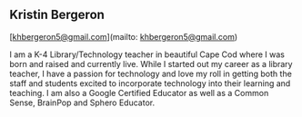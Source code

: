 ## Kristin Bergeron

[khbergeron5@gmail.com](mailto: khbergeron5@gmail.com)

I am a K-4 Library/Technology teacher in beautiful Cape Cod where I was born and raised and currently live. While I started out my career as a library teacher, I have a passion for technology and love my roll in getting both the staff and students excited to incorporate technology into their learning and teaching. I am also a Google Certified Educator as well as a Common Sense, BrainPop and Sphero Educator.
